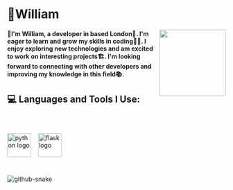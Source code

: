 <h1 align="left">🧗William</h1>
<img align="right" height="153" src="https://media1.tenor.com/m/5IW2P62ENCAAAAAd/sharingan-naruto.gif"  />

<h4 align="left">
       💫I'm William, a developer in based London🌃.
      I'm eager to learn and grow my skills in coding👨‍💻.
     I enjoy exploring new technologies and am excited to work on interesting projects🏗️.
    I'm looking forward to connecting with other developers and improving my knowledge in this field📚.
</h4>



  

<h2>💻 Languages and Tools I Use:</h2>


<br clear="both">


###



<div align="left">
  <img src="https://cdn.jsdelivr.net/gh/devicons/devicon/icons/python/python-original.svg" height="55" alt="python logo"  />
  <img width="8" />
  <img src="https://cdn.jsdelivr.net/gh/devicons/devicon/icons/flask/flask-original.svg" height="55" alt="flask logo"  />
</div>

###

<br clear="both">

<picture>
  <source media="(prefers-color-scheme: dark)" srcset="https://raw.githubusercontent.com/tobiasmeyhoefer/tobiasmeyhoefer/output/github-snake-dark.svg" />
  <source media="(prefers-color-scheme: light)" srcset="https://raw.githubusercontent.com/tobiasmeyhoefer/tobiasmeyhoefer/output/github-snake.svg" />
  <img alt="github-snake" src="https://raw.githubusercontent.com/tobiasmeyhoefer/tobiasmeyhoefer/output/github-snake.svg" />
</picture>

###
